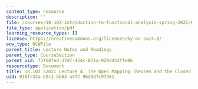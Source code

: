 ```yaml
---
content_type: resource
description: ''
file: /courses/18-102-introduction-to-functional-analysis-spring-2021/038fc32ab9c1bb63a4f29bd9d7c97961_MIT18_102s21_lec4.pdf
file_type: application/pdf
learning_resource_types: []
license: https://creativecommons.org/licenses/by-nc-sa/4.0/
ocw_type: OCWFile
parent_title: Lecture Notes and Readings
parent_type: CourseSection
parent_uid: f3f68fed-37d7-454c-871a-929d452ffe96
resourcetype: Document
title: 18.102 S2021 Lecture 4. The Open Mapping Theorem and the Closed Graph Theorem
uid: 038fc32a-b9c1-bb63-a4f2-9bd9d7c97961
---
```

